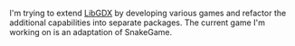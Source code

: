 I'm trying to extend [LibGDX](http://www.libgdx.com/) by developing various games and refactor the additional
capabilities into separate packages. The current game I'm working on is an adaptation of SnakeGame.